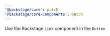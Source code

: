 ```yaml
---
'@backstage/core': patch
'@backstage/core-components': patch
---
```


Use the Backstage `Link` component in the `Button`
